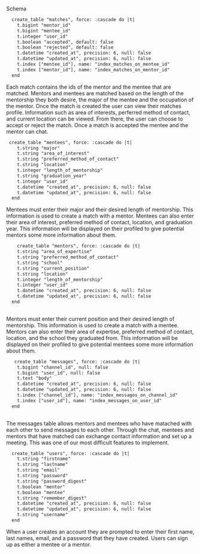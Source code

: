 Schema
``` xml 
  create_table "matches", force: :cascade do |t|
    t.bigint "mentor_id"
    t.bigint "mentee_id"
    t.integer "user_id"
    t.boolean "accepted", default: false
    t.boolean "rejected", default: false
    t.datetime "created_at", precision: 6, null: false
    t.datetime "updated_at", precision: 6, null: false
    t.index ["mentee_id"], name: "index_matches_on_mentee_id"
    t.index ["mentor_id"], name: "index_matches_on_mentor_id"
  end
```

 Each match contains the ids of the mentor and the mentee that are matched. Mentors and mentees are matched based on the length of the mentorship they both desire, the major of the mentee and the occupation of the mentor. Once the match is created the user can view their matches profile. Information such as area of interests, perferred method of contact, and current location can be viewed. From there, the user can choose to accept or reject the match. Once a match is accepted the mentee and the mentor can chat. 
 
``` xml 
 create_table "mentees", force: :cascade do |t|
    t.string "major"
    t.string "area_of_interest"
    t.string "preferred_method_of_contact"
    t.string "location"
    t.integer "length_of_mentorship"
    t.string "graduation_year"
    t.integer "user_id"
    t.datetime "created_at", precision: 6, null: false
    t.datetime "updated_at", precision: 6, null: false
  end
 ```
 
  Mentees must enter their major and their desired length of mentorship. This information is used to create a match with a mentor. Mentees can also enter their area of interest, preferred method of contact, location, and graduation year. This information will be displayed on their profiled to give potential mentors some more information about them. 
  
``` xml 
    create_table "mentors", force: :cascade do |t|
    t.string "area_of_expertise"
    t.string "preferred_method_of_contact"
    t.string "school"
    t.string "current_position"
    t.string "location"
    t.integer "length_of_mentorship"
    t.integer "user_id"
    t.datetime "created_at", precision: 6, null: false
    t.datetime "updated_at", precision: 6, null: false
  end
  
 ```
   Mentors must enter their current position and their desired length of mentorship. This information is used to create a match with a mentee. Mentors can also enter their area of expertise, preferred method of contact, location, and the school they graduated from. This information will be displayed on their profiled to give potential mentees some more information about them. 
   
``` xml 
   create_table "messages", force: :cascade do |t|
    t.bigint "channel_id", null: false
    t.bigint "user_id", null: false
    t.text "body"
    t.datetime "created_at", precision: 6, null: false
    t.datetime "updated_at", precision: 6, null: false
    t.index ["channel_id"], name: "index_messages_on_channel_id"
    t.index ["user_id"], name: "index_messages_on_user_id"
  end
  
 ```
  The messages table allows mentors and mentees who have matached with each other to send messages to each other. Through the chat, mentees and mentors that have matched can exchange contact information and set up a meeting. This was one of our most difficult features to implement. 
  
``` xml
  create_table "users", force: :cascade do |t|
    t.string "firstname"
    t.string "lastname"
    t.string "email"
    t.string "password"
    t.string "password_digest"
    t.boolean "mentor"
    t.boolean "mentee"
    t.string "remember_digest"
    t.datetime "created_at", precision: 6, null: false
    t.datetime "updated_at", precision: 6, null: false
    t.string "username"
  end
 ```
  When a user creates an account they are prompted to enter their first name, last names, email, and a password that they have created. Users can sign up as either a mentee or a mentor.  
